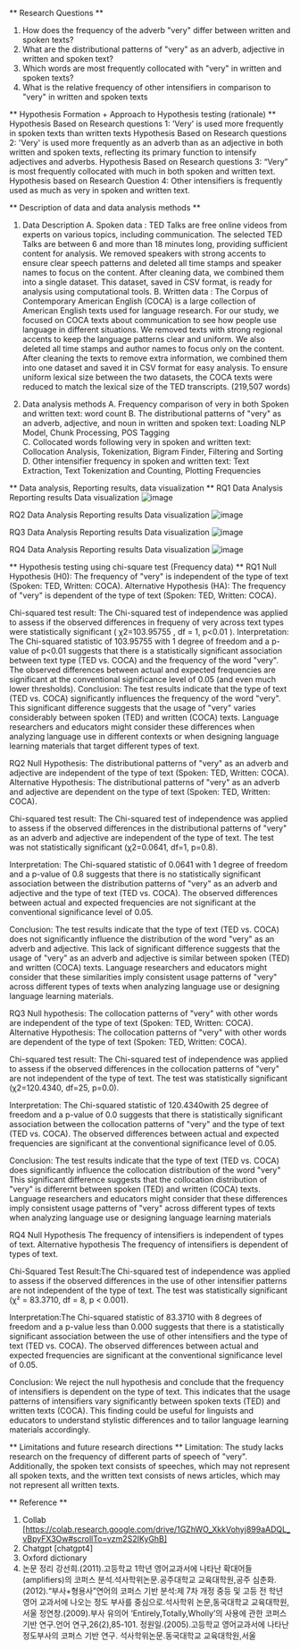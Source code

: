 **	Research Questions **
1)	How does the frequency of the adverb "very" differ between written and spoken texts?
2)	What are the distributional patterns of "very" as an adverb, adjective in written and spoken text? 
3)	Which words are most frequently collocated with "very" in written and spoken texts?
4)	What is the relative frequency of other intensifiers in comparison to "very" in written and spoken texts

**	Hypothesis Formation + Approach to Hypothesis testing (rationale) ** 
Hypothesis Based on Research questions 1: 'Very' is used more frequently in spoken texts than written texts
Hypothesis Based on Research questions 2: 'Very' is used more frequently as an adverb than as an adjective in both written and spoken texts, reflecting its primary function to intensify adjectives and adverbs.
Hypothesis Based on Research questions 3: “Very” is most frequently collocated with much in both spoken and written text. 
Hypothesis based on Research Question 4: Other intensifiers is frequently used as much as very in spoken and written text. 

**	Description of data and data analysis methods **
1)	Data Description
A.	Spoken data : TED Talks are free online videos from experts on various topics, including communication. The selected TED Talks are between 6 and more than 18 minutes long, providing sufficient content for analysis. We removed speakers with strong accents to ensure clear speech patterns and deleted all time stamps and speaker names to focus on the content. After cleaning data, we combined them into a single dataset. This dataset, saved in CSV format, is ready for analysis using computational tools.
B.	Written data : The Corpus of Contemporary American English (COCA) is a large collection of American English texts used for language research. For our study, we focused on COCA texts about communication to see how people use language in different situations. We removed texts with strong regional accents to keep the language patterns clear and uniform. We also deleted all time stamps and author names to focus only on the content. After cleaning the texts to remove extra information, we combined them into one dataset and saved it in CSV format for easy analysis. To ensure uniform lexical size between the two datasets, the COCA texts were reduced to match the lexical size of the TED transcripts. (219,507 words) 

2)	Data analysis methods
A.	Frequency comparison of very in both Spoken and written text: word count
B.	The distributional patterns of "very" as an adverb, adjective, and noun in written and spoken text: Loading NLP Model, Chunk Processing, POS Tagging   
C.	Collocated words following very in spoken and written text: Collocation Analysis, Tokenization, Bigram Finder, Filtering and Sorting
D.	Other intensifier frequency in spoken and written text: Text Extraction, Text Tokenization and Counting, Plotting Frequencies 

**	Data analysis, Reporting results, data visualization **
RQ1 
Data Analysis 
Reporting results
Data visualization 
![image](https://github.com/Englishson0909/S24Corpus-final/assets/127401703/a5e2c8c3-711c-4c6d-88bf-258ef3805c1a)


RQ2 
Data Analysis 
Reporting results
Data visualization
![image](https://github.com/Englishson0909/S24Corpus-final/assets/127401703/0da2eca0-3ae6-4403-b23a-ad5b484fe28c)

RQ3
Data Analysis 
Reporting results
Data visualization
![image](https://github.com/Englishson0909/S24Corpus-final/assets/127401703/c0f461d8-6044-4e40-9327-8da719bd576e)

RQ4
Data Analysis 
Reporting results
Data visualization
![image](https://github.com/Englishson0909/S24Corpus-final/assets/127401703/c0058213-ea2c-49c9-8282-3e0680e8dd6d)

**	Hypothesis testing using chi-square test (Frequency data) **
RQ1 
Null Hypothesis (H0): The frequency of "very" is independent of the type of text (Spoken: TED, Written: COCA).
Alternative Hypothesis (HA): The frequency of "very" is dependent of the type of text (Spoken: TED, Written: COCA).

Chi-squared test result: The Chi-squared test of independence was applied to assess if the observed differences in frequeny of very across text types were statistically significant ( χ2=103.95755 , df = 1, p<0.01 ).
Interpretation: The Chi-squared statistic of 103.95755 with 1 degree of freedom and a p-value of p<0.01 suggests that there is a statistically significant association between text type (TED vs. COCA) and the frequency of the word "very". The observed differences between actual and expected frequencies are significant at the conventional significance level of 0.05 (and even much lower thresholds).
Conclusion: The test results indicate that the type of text (TED vs. COCA) significantly influences the frequency of the word "very". This significant difference suggests that the usage of "very" varies considerably between spoken (TED) and written (COCA) texts. Language researchers and educators might consider these differences when analyzing language use in different contexts or when designing language learning materials that target different types of text. 



RQ2 
Null Hypothesis: The distributional patterns of "very" as an adverb and adjective are independent of the type of text (Spoken: TED, Written: COCA).
Alternative Hypothesis: The distributional patterns of "very" as an adverb and adjective are dependent on the type of text (Spoken: TED, Written: COCA).

Chi-squared test result: The Chi-squared test of independence was applied to assess if the observed differences in the distributional patterns of "very" as an adverb and adjective are independent of the type of text. The test was not statistically significant (χ2=0.0641, df=1, p=0.8).

Interpretation: The Chi-squared statistic of 0.0641 with 1 degree of freedom and a p-value of 0.8 suggests that there is no statistically significant association between the distribution patterns of "very" as an adverb and adjective and the type of text (TED vs. COCA). The observed differences between actual and expected frequencies are not significant at the conventional significance level of 0.05.

Conclusion: The test results indicate that the type of text (TED vs. COCA) does not significantly influence the distribution of the word "very" as an adverb and adjective. This lack of significant difference suggests that the usage of "very" as an adverb and adjective is similar between spoken (TED) and written (COCA) texts. Language researchers and educators might consider that these similarities imply consistent usage patterns of "very" across different types of texts when analyzing language use or designing language learning materials.

RQ3 
 Null hypothesis: The collocation patterns of "very" with other words are independent of the type of text (Spoken: TED, Written: COCA). 
Alternative Hypothesis: The collocation patterns of "very" with other words are dependent of the type of text (Spoken: TED, Written: COCA).

Chi-squared test result: The Chi-squared test of independence was applied to assess if the observed differences in the collocation patterns of "very" are not independent of the type of text. The test was statistically significant (χ2=120.4340, df=25, p=0.0).

Interpretation: The Chi-squared statistic of 120.4340with 25 degree of freedom and a p-value of 0.0 suggests that there is statistically significant association between the collocation patterns of "very" and the type of text (TED vs. COCA). The observed differences between actual and expected frequencies are significant at the conventional significance level of 0.05.

Conclusion: The test results indicate that the type of text (TED vs. COCA) does significantly influence the collocation distribution of the word "very" This significant difference suggests that the collocation distribution of  "very"  is differernt between spoken (TED) and written (COCA) texts. Language researchers and educators might consider that these differences imply consistent usage patterns of "very" across different types of texts when analyzing language use or designing language learning materials


RQ4 
Null Hypothesis 
The frequency of intensifiers is independent of types of text. 
Alternative hypothesis 
The frequency of intensifiers is dependent of types of text.

 
Chi-Squared Test Result:The Chi-squared test of independence was applied to assess if the observed differences in the use of other intensifier patterns are not independent of the type of text. The test was statistically significant (χ² = 83.3710, df = 8, p < 0.001).

Interpretation:The Chi-squared statistic of 83.3710 with 8 degrees of freedom and a p-value less than 0.000 suggests that there is a statistically significant association between the use of other intensifiers and the type of text (TED vs. COCA). The observed differences between actual and expected frequencies are significant at the conventional significance level of 0.05.

Conclusion: We reject the null hypothesis and conclude that the frequency of intensifiers is dependent on the type of text. This indicates that the usage patterns of intensifiers vary significantly between spoken texts (TED) and written texts (COCA). This finding could be useful for linguists and educators to understand stylistic differences and to tailor language learning materials accordingly.


** Limitations and future research directions **
Limitation: The study lacks research on the frequency of different parts of speech of "very". Additionally, the spoken text consists of speeches, which may not represent all spoken texts, and the written text consists of news articles, which may not represent all written texts.


**	Reference **
1)	Collab [https://colab.research.google.com/drive/1GZhWO_XkkVohyj899aADQL_vBpyFX3Ow#scrollTo=vzm2S2IKyGhB]
2)	Chatgpt [chatgpt4]
3)	Oxford dictionary 
4)	논문 정리 
강선희.(2011).고등학교 1학년 영어교과서에 나타난 확대어들(amplifiers)의 코퍼스 분석.석사학위논문.공주대학교 교육대학원,공주
심춘화.(2012).“부사+형용사”연어의 코퍼스 기반 분석:제 7차 개정 중등 및 고등 전 학년 영어 교과서에 나오는 정도 부사를 중심으로.석사학위 논문,동국대학교 교육대학원,서울
정연창.(2009).부사 유의어 ‘Entirely,Totally,Wholly’의 사용에 관한 코퍼스 기반 연구.언어 연구,26(2),85-101.
정원일.(2005).고등학교 영어교과서에 나타난 정도부사의 코퍼스 기반 연구. 석사학위논문.동국대학교 교육대학원,서울


